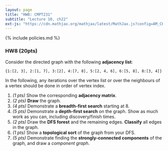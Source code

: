 ```yaml
---
layout: page
title: "HW8: CMPT231"
subtitle: "Lecture 10, ch22"
ext-js: "https://cdn.mathjax.org/mathjax/latest/MathJax.js?config=AM_CHTML"
---
```


{% include policies.md %}

### HW8 (20pts)
Consider the directed graph with the following **adjacency list**:

`{1:[2, 3], 2:[1, 7], 3:[2], 4:[7, 8], 5:[2, 4, 6], 6:[5, 8], 8:[3, 4]}`

In the following, any iterations over the vertex list or over the
neighbours of a vertex should be done in order of vertex index.

1. *(1 pts)* Show the corresponding **adjacency matrix**.
2. *(2 pts)* **Draw** the graph.
3. *(4 pts)* Demonstrate a **breadth-first search** starting at 8.
4. *(5 pts)* Demonstrate a **depth-first search** on the graph.
  Show as much work as you can, including discovery/finish times.
5. *(2 pts)* Draw the **DFS forest** and the remaining edges.
  **Classify** all edges in the graph.
6. *(1 pts)* Show a **topological sort** of the graph from your DFS.
7. *(5 pts)* Demonstrate finding the **strongly-connected components**
  of the graph, and draw a *component graph*.
